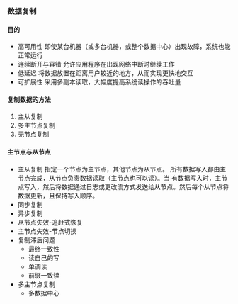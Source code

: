 ### 数据复制
#### 目的
* 高可用性 即使某台机器（或多台机器，或整个数据中心）出现故障，系统也能正常运行
* 连续断开与容错 允许应用程序在出现网络中断时继续工作
* 低延迟 将数据放置在距离用户较近的地方，从而实现更快地交互
* 可扩展性 采用多副本读取，大幅度提高系统读操作的吞吐量
#### 复制数据的方法
1. 主从复制
2. 多主节点复制
3. 无节点复制
#### 主节点与从节点
* 主从复制 指定一个节点为主节点，其他节点为从节点。 所有数据写入都由主节点完成，从节点负责数据读取（主节点也可以读）。当
有数据写入时，主节点写入，然后将数据通过日志或更改流方式发送给从节点。然后每个从节点将数据更新，且保持写入顺序。
* 同步复制
* 异步复制
* 从节点失效-追赶式恢复
* 主节点失效-节点切换
* 复制滞后问题
  * 最终一致性
  * 读自己的写
  * 单调读
  * 前缀一致读
* 多主节点复制
  * 多数据中心
